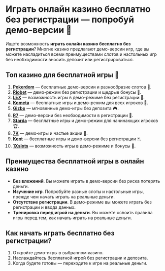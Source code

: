 # Играть онлайн казино бесплатно без регистрации — попробуй демо-версии 🎰

Ищете возможность **играть онлайн казино бесплатно без регистрации**? Многие казино предлагают демо-версии игр, где вы можете насладиться всеми преимуществами слотов и настольных игр без необходимости вносить депозит или регистрироваться.

## Топ казино для бесплатной игры 🎯

1. **[Pokerdom](https://brandplay.link/4k77v2yx)** — бесплатные демо-версии и разнообразие слотов 🎲.
2. **[Riobet](https://brandplay.link/7xBLTPyj)** — демо-режим без регистрации и щедрые бонусы 🎁.
3. **[LEX](https://brandplay.link/zW4hdDFV)** — возможность игры в демо-режиме без регистрации 💸.
4. **[Kometa](https://brandplay.link/8ZymQJV8)** — бесплатные игры и демо-режим для всех игроков 🌟.
5. **[Gizbo](https://brandplay.link/bprXw4YV)** — мгновенные демо-игры без депозита 🎮.
6. **[R7](https://brandplay.link/bMd3Yjsw)** — демо-версии без необходимости в регистрации 🎰.
7. **[Starda](https://brandplay.link/fB7xwRFL)** — бесплатные игры и демо-режим для начинающих игроков 🏆.
8. **[7K](https://brandplay.link/BvQyFShp)** — демо-игры и частые акции 🎉.
9. **[Kent](https://brandplay.link/Fv2WP3js)** — бесплатные игры и демо-версии без регистрации 🃏.
10. **[1Xslots](https://brandplay.link/hSB1khtr)** — возможность игры в демо-режиме и бонусы 🎰.

## Преимущества бесплатной игры в онлайн казино

- **Без вложений**. Вы можете играть в демо-версии без риска потерять деньги.
- **Изучение игр**. Попробуйте разные слоты и настольные игры, прежде чем начать играть на реальные деньги.
- **Отсутствие регистрации**. В демо-режиме вы можете играть без регистрации и ввода данных.
- **Тренировка перед игрой на деньги**. Вы можете освоить правила игры перед тем, как начать играть на реальные деньги.

## Как начать играть бесплатно без регистрации?

1. Откройте демо-игры в выбранном казино.
2. Наслаждайтесь бесплатной игрой без регистрации и депозита.
3. Когда будете готовы — переходите к игре на реальные деньги.
